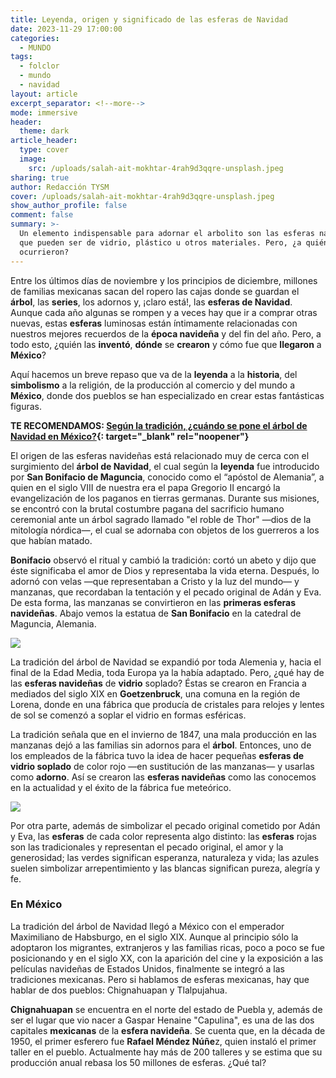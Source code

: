 ```yaml
---
title: Leyenda, origen y significado de las esferas de Navidad
date: 2023-11-29 17:00:00
categories:
  - MUNDO
tags:
  - folclor
  - mundo
  - navidad
layout: article
excerpt_separator: <!--more-->
mode: immersive
header:
  theme: dark
article_header:
  type: cover
  image:
    src: /uploads/salah-ait-mokhtar-4rah9d3qqre-unsplash.jpeg
sharing: true
author: Redacción TYSM
cover: /uploads/salah-ait-mokhtar-4rah9d3qqre-unsplash.jpeg
show_author_profile: false
comment: false
summary: >-
  Un elemento indispensable para adornar el arbolito son las esferas navideñas,
  que pueden ser de vidrio, plástico u otros materiales. Pero, ¿a quién se le
  ocurrieron?
---
```

Entre los últimos días de noviembre y los principios de diciembre, millones de familias mexicanas sacan del ropero las cajas donde se guardan el **árbol**, las **series**, los adornos y, ¡claro está!, las **esferas de Navidad**. Aunque cada año algunas se rompen y a veces hay que ir a comprar otras nuevas, estas **esferas** luminosas están íntimamente relacionadas con nuestros mejores recuerdos de la **época navideña** y del fin del año. Pero, a todo esto, ¿quién las **inventó**, **dónde** se **crearon** y cómo fue que **llegaron** a **México**?

Aquí hacemos un breve repaso que va de la **leyenda** a la **historia**, del **simbolismo** a la religión, de la producción al comercio y del mundo a **México**, donde dos pueblos se han especializado en crear estas fantásticas figuras.

**TE RECOMENDAMOS: [Según la tradición, ¿cuándo se pone el árbol de Navidad en México?](https://blog.tonoysumariachi.com/mexicanisimos/2023/11/28/seg%C3%BAn-la-tradici%C3%B3n-cu%C3%A1ndo-se-pone-el-%C3%A1rbol-de-navidad-en-m%C3%A9xico.html){: target="_blank" rel="noopener"}**

El origen de las esferas navideñas está relacionado muy de cerca con el surgimiento del **árbol de Navidad**, el cual según la **leyenda** fue introducido por&nbsp;**San Bonifacio de Maguncia**, conocido como el “apóstol de Alemania”, a quien en el siglo VIII de nuestra era el papa Gregorio II encargó la evangelización de los paganos en tierras germanas. Durante sus misiones, se encontró con la brutal costumbre pagana del sacrificio humano ceremonial ante un árbol sagrado llamado "el roble de Thor" —dios de la mitología nórdica—, el cual se adornaba con objetos de los guerreros a los que habían matado.

**Bonifacio** observó el ritual y cambió la tradición: cortó un abeto y dijo que éste significaba el amor de Dios y representaba la vida eterna. Después, lo adornó con velas —que representaban a Cristo y la luz del mundo— y manzanas, que recordaban la tentación y el pecado original de Adán y Eva. De esta forma, las manzanas se convirtieron en las&nbsp;**primeras esferas navideñas**. Abajo vemos la estatua de **San Bonifacio** en la catedral de Maguncia, Alemania.

![](https://upload.wikimedia.org/wikipedia/commons/thumb/a/a9/St._Boniface_Statue_at_the_Mainz_Cathedral.jpg/682px-St._Boniface_Statue_at_the_Mainz_Cathedral.jpg)

La tradición del árbol de Navidad se expandió por toda Alemenia y, hacia el final de la Edad Media, toda Europa ya la había adaptado. Pero, ¿qué hay de las **esferas navideñas** de **vidrio** soplado? Éstas se crearon en Francia a mediados del siglo XIX en&nbsp;**Goetzenbruck**, una comuna en la región de Lorena, donde en una fábrica que producía de cristales para relojes y lentes de sol se comenzó a soplar el vidrio en formas esféricas.

La tradición señala que en el invierno de 1847, una mala producción en las manzanas dejó a las familias sin adornos para el **árbol**. Entonces, uno de los empleados de la fábrica tuvo la idea de hacer pequeñas **esferas de vidrio soplado** de color rojo —en sustitución de las manzanas— y usarlas como **adorno**. Así se crearon las&nbsp;**esferas navideñas**&nbsp;como las conocemos en la actualidad y el éxito de la fábrica fue meteórico.

![](https://upload.wikimedia.org/wikipedia/commons/thumb/f/fb/Bolas_navide%C3%B1as.jpg/984px-Bolas_navide%C3%B1as.jpg)

Por otra parte, además de simbolizar el pecado original cometido por Adán y Eva, las **esferas** de cada color representa algo distinto: las&nbsp;**esferas** rojas son las tradicionales y representan el pecado original, el amor y la generosidad; las verdes significan esperanza, naturaleza y vida; las azules suelen simbolizar arrepentimiento y las blancas significan pureza, alegría y fe.

### En México

La tradición del árbol de Navidad llegó a México con el emperador Maximiliano de Habsburgo, en el siglo XIX. Aunque al principio sólo la adoptaron los migrantes, extranjeros y las familias ricas, poco a poco se fue posicionando y en el siglo XX, con la aparición del cine y la exposición a las películas navideñas de Estados Unidos, finalmente se integró a las tradiciones mexicanas. Pero si hablamos de esferas mexicanas, hay que hablar de dos pueblos: Chignahuapan y Tlalpujahua.

**Chignahuapan** se encuentra en el norte del estado de Puebla y, además de ser el lugar que vio nacer a Gaspar Henaine "Capulina", es una de las dos capitales **mexicanas** de la **esfera navideña**. Se cuenta que, en la década de 1950, el primer esferero fue **Rafael Méndez Núñe**z, quien instaló el primer taller en el pueblo. Actualmente hay más de 200 talleres y se estima que su producción anual rebasa los 50 millones de esferas. ¿Qué tal?
